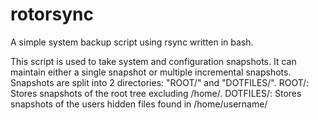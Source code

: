 rotorsync
=========

A simple system backup script using rsync written in bash.

This script is used to take system and configuration snapshots. It can maintain either a single snapshot or multiple incremental 
snapshots. Snapshots are split into 2 directories: "ROOT/" and "DOTFILES/". 
ROOT/: Stores snapshots of the root tree excluding /home/.
DOTFILES/: Stores snapshots of the users hidden files found in /home/username/ 
